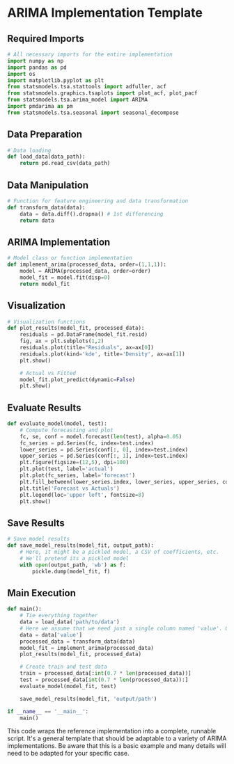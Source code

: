 # ARIMA Implementation Template

## Required Imports
```python
# All necessary imports for the entire implementation
import numpy as np
import pandas as pd
import os
import matplotlib.pyplot as plt
from statsmodels.tsa.stattools import adfuller, acf
from statsmodels.graphics.tsaplots import plot_acf, plot_pacf
from statsmodels.tsa.arima_model import ARIMA
import pmdarima as pm
from statsmodels.tsa.seasonal import seasonal_decompose
```

## Data Preparation
```python
# Data loading
def load_data(data_path):
    return pd.read_csv(data_path)
```

## Data Manipulation
```python
# Function for feature engineering and data transformation
def transform_data(data):
    data = data.diff().dropna() # 1st differencing
    return data
```
    
## ARIMA Implementation
```python
# Model class or function implementation
def implement_arima(processed_data, order=(1,1,1)):
    model = ARIMA(processed_data, order=order)
    model_fit = model.fit(disp=0)
    return model_fit
```
    
## Visualization
```python
# Visualization functions
def plot_results(model_fit, processed_data):
    residuals = pd.DataFrame(model_fit.resid)
    fig, ax = plt.subplots(1,2)
    residuals.plot(title="Residuals", ax=ax[0])
    residuals.plot(kind='kde', title='Density', ax=ax[1])
    plt.show()

    # Actual vs Fitted
    model_fit.plot_predict(dynamic=False)
    plt.show()
```
    
## Evaluate Results
```python
def evaluate_model(model, test):
    # Compute forecasting and plot
    fc, se, conf = model.forecast(len(test), alpha=0.05)
    fc_series = pd.Series(fc, index=test.index)
    lower_series = pd.Series(conf[:, 0], index=test.index)
    upper_series = pd.Series(conf[:, 1], index=test.index)
    plt.figure(figsize=(12,5), dpi=100)
    plt.plot(test, label='actual')
    plt.plot(fc_series, label='forecast')
    plt.fill_between(lower_series.index, lower_series, upper_series, color='k', alpha=.15)
    plt.title('Forecast vs Actuals')
    plt.legend(loc='upper left', fontsize=8)
    plt.show()
```

## Save Results
```python
# Save model results
def save_model_results(model_fit, output_path):
    # Here, it might be a pickled model, a CSV of coefficients, etc.
    # We'll pretend its a pickled model
    with open(output_path, 'wb') as f:
        pickle.dump(model_fit, f)
```
    
## Main Execution
```python
def main():
    # Tie everything together
    data = load_data('path/to/data')
    # Here we assume that we need just a single column named 'value'. Otherwise, data selection should be done
    data = data['value']
    processed_data = transform_data(data)
    model_fit = implement_arima(processed_data)
    plot_results(model_fit, processed_data)

    # Create train and test data
    train = processed_data[:int(0.7 * len(processed_data))]
    test = processed_data[int(0.7 * len(processed_data)):]
    evaluate_model(model_fit, test)

    save_model_results(model_fit, 'output/path')

if __name__ == '__main__':
    main()
```

This code wraps the reference implementation into a complete, runnable script. It's a general template that should be adaptable to a variety of ARIMA implementations. Be aware that this is a basic example and many details will need to be adapted for your specific case.